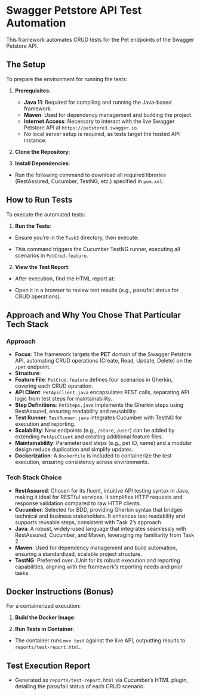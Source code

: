# Swagger Petstore API Test Automation

This framework automates CRUD tests for the Pet endpoints of the Swagger Petstore API.

## The Setup
To prepare the environment for running the tests:
1. **Prerequisites**:
   - **Java 11**: Required for compiling and running the Java-based framework.
   - **Maven**: Used for dependency management and building the project.
   - **Internet Access**: Necessary to interact with the live Swagger Petstore API at `https://petstore3.swagger.io`.
   - No local server setup is required, as tests target the hosted API instance.

2. **Clone the Repository**:


3. **Install Dependencies**:
- Run the following command to download all required libraries (RestAssured, Cucumber, TestNG, etc.) specified in `pom.xml`:


## How to Run Tests
To execute the automated tests:
1. **Run the Tests**:
- Ensure you’re in the `Task3` directory, then execute:

- This command triggers the Cucumber TestNG runner, executing all scenarios in `PetCrud.feature`.

2. **View the Test Report**:
- After execution, find the HTML report at:

- Open it in a browser to review test results (e.g., pass/fail status for CRUD operations).

## Approach and Why You Chose That Particular Tech Stack
### Approach
- **Focus**: The framework targets the **PET** domain of the Swagger Petstore API, automating CRUD operations (Create, Read, Update, Delete) on the `/pet` endpoint.
- **Structure**:
- **Feature File**: `PetCrud.feature` defines four scenarios in Gherkin, covering each CRUD operation.
- **API Client**: `PetApiClient.java` encapsulates REST calls, separating API logic from test steps for maintainability.
- **Step Definitions**: `PetSteps.java` implements the Gherkin steps using RestAssured, ensuring readability and reusability.
- **Test Runner**: `TestRunner.java` integrates Cucumber with TestNG for execution and reporting.
- **Scalability**: New endpoints (e.g., `/store`, `/user`) can be added by extending `PetApiClient` and creating additional feature files.
- **Maintainability**: Parameterized steps (e.g., pet ID, name) and a modular design reduce duplication and simplify updates.
- **Dockerization**: A `Dockerfile` is included to containerize the test execution, ensuring consistency across environments.

### Tech Stack Choice
- **RestAssured**: Chosen for its fluent, intuitive API testing syntax in Java, making it ideal for RESTful services. It simplifies HTTP requests and response validation compared to raw HTTP clients.
- **Cucumber**: Selected for BDD, providing Gherkin syntax that bridges technical and business stakeholders. It enhances test readability and supports reusable steps, consistent with Task 2’s approach.
- **Java**: A robust, widely-used language that integrates seamlessly with RestAssured, Cucumber, and Maven, leveraging my familiarity from Task 2.
- **Maven**: Used for dependency management and build automation, ensuring a standardized, scalable project structure.
- **TestNG**: Preferred over JUnit for its robust execution and reporting capabilities, aligning with the framework’s reporting needs and prior tasks.

## Docker Instructions (Bonus)
For a containerized execution:
1. **Build the Docker Image**:

2. **Run Tests in Container**:

- The container runs `mvn test` against the live API, outputting results to `reports/test-report.html`.

## Test Execution Report
- Generated as `reports/test-report.html` via Cucumber’s HTML plugin, detailing the pass/fail status of each CRUD scenario.